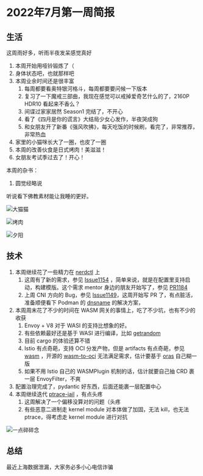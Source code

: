 # 2022年7月第一周简报

## 生活

这周雨好多，听雨半夜发呆感觉真好

1. 本周开始用哑铃锻炼了（
2. 身体状态吧，也就那样吧
3. 本周业余时间还是很丰富
    1. 每周都要看奥特银河格斗，每周都要要问候一下版本
    2. 复习了一下魔戒三部曲，我现在感觉可以戒掉爱奇艺什么的了，2160P HDR10 看起来不香么？
    3. 间谍过家家居然 Season1 完结了，不开心
    4. 看了《四月是你的谎言》大结局少女心发作，半夜哭成狗
    5. 和女朋友开了新番《强风吹拂》，每天吃饭的时候刷，看完了，非常推荐，非常热血
4. 家里的小猫咪长大了一圈，也皮了一圈
5. 本周的改善伙食是日式烤肉！美滋滋！
6. 女朋友考试季过去了！开心！

本周的杂书：

1. 圆觉经略说

听说看下佛教素材能让我睡的更好。

![大猫猫](https://user-images.githubusercontent.com/7054676/177048285-2189824e-e39f-4488-abb0-834780abf7af.png)

![烤肉](https://user-images.githubusercontent.com/7054676/177048303-000f2938-a8fe-4221-b962-af90e1744a7f.png)

![夕阳](https://user-images.githubusercontent.com/7054676/177048320-13ed888a-c10e-49bb-82da-f83e92f94957.png)

## 技术

1. 本周继续花了一些精力在 [nerdctl](https://github.com/containerd/nerdctl) 上
    1. 这周有了新的需求，参见 [Issue1154](https://github.com/containerd/nerdctl/issues/1154#issuecomment-1162198719) ，简单来说，就是在配置里支持启动，构建模版。这个需求 mentor 身边的朋友开始写了，参见 [PR1184](https://github.com/containerd/nerdctl/pull/1184)
    2. 上周 CNI 方向的 Bug，参见 [Issue1149](https://github.com/containerd/nerdctl/issues/1149)，这周开始写 PR 了，有点脏活，准备顺便看下 Podman 的 [dnsname](https://github.com/containers/dnsname) 的解决方案，
2. 本周周末花了不少的时间在 WASM 网关的事情上，吃了不少坑，也有不少的收获
    1. Envoy + V8 对于 WASI 的支持比想象的好。
    2. 有些依赖最好还是基于 WASI 进行编译，比如 [getrandom](https://docs.rs/getrandom/latest/getrandom/#webassembly-support)
    3. 目前 cargo 的体验还算不错
    4. Istio 有点奇葩，支持 OCI 分发产物，但是 artifacts 有点奇葩，参见 [wasm](https://github.com/solo-io/wasm/blob/master/spec/spec-compat.md#specification) ，开源的 [wasm-to-oci](https://github.com/engineerd/wasm-to-oci) 无法满足需求，估计要基于 [oras](https://github.com/oras-project/oras) 自己糊一版
    5. 如果不用 Istio 自己的 WASMPlugin 机制的话，估计就要自己抽 CRD 裹一层 EnvoyFilter，不爽
3. 配置治理完成了，pydantic 好东西，后面还能裹一层配置中心
4. 本周继续迭代 [ptrace-jail](https://github.com/Zheaoli/ptrace-jail) ，有点头疼
    1. 这周解决了一个偏移没算对的问题（头疼
    2. 有些恶意二进制走 kernel module 对本体做了加固，无法 kill，也无法 ptrace，得考虑走 kernel module 进行对抗

![一点碎碎念](https://user-images.githubusercontent.com/7054676/177048867-833bfd5c-1a84-4e1f-a672-f7a163e666cb.png)

## 总结

最近上海数据泄漏，大家务必多小心电信诈骗
